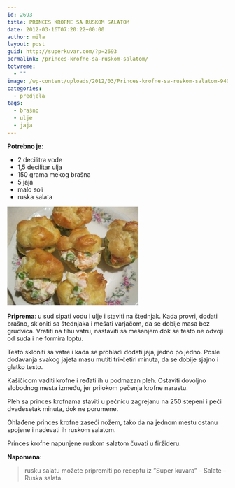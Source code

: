 ```yaml
---
id: 2693
title: PRINCES KROFNE SA RUSKOM SALATOM
date: 2012-03-16T07:20:22+00:00
author: mila
layout: post
guid: http://superkuvar.com/?p=2693
permalink: /princes-krofne-sa-ruskom-salatom/
totvreme:
  - ""
image: /wp-content/uploads/2012/03/Princes-krofne-sa-ruskom-salatom-940x198.jpg
categories:
  - predjela
tags:
  - brašno
  - ulje
  - jaja
---
```

**Potrebno je**:

  * 2 decilitra vode
  * 1,5 decilitar ulja
  * 150 grama mekog brašna
  * 5 jaja
  * malo soli
  * ruska salata

<img class="alignnone size-medium wp-image-2694" title="Princes krofne sa ruskom salatom" src="/wp-content/uploads/2012/03/Princes-krofne-sa-ruskom-salatom-300x225.jpg" alt="" width="300" height="225" /> 

**Priprema**: u sud sipati vodu i ulje i staviti na štednjak. Kada provri, dodati brašno, skloniti sa štednjaka i mešati varjačom, da se dobije masa bez grudvica. Vratiti na tihu vatru, nastaviti sa mešanjem dok se testo ne odvoji od suda i ne formira loptu.

Testo skloniti sa vatre i kada se prohladi dodati jaja, jedno po jedno. Posle dodavanja svakog jajeta masu mutiti tri-četiri minuta, da se dobije sjajno i glatko testo.

Kašičicom vaditi krofne i ređati ih u podmazan pleh. Ostaviti dovoljno slobodnog mesta između, jer prilokom pečenja krofne narastu.

Pleh sa princes krofnama staviti u pećnicu zagrejanu na 250 stepeni i peći dvadesetak minuta, dok ne porumene.

Ohlađene princes krofne zaseći nožem, tako da na jednom mestu ostanu spojene i nadevati ih ruskom salatom.

Princes krofne napunjene ruskom salatom čuvati u firžideru.

**Napomena**: 
> rusku salatu možete pripremiti po receptu iz &#8221;Super kuvara&#8221; – Salate – Ruska salata.